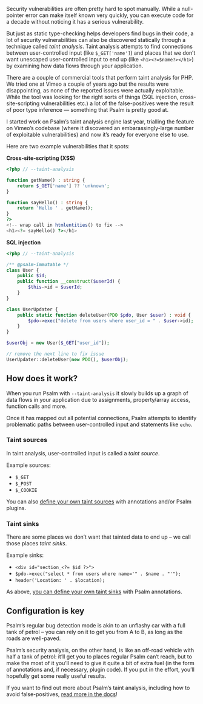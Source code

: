 <!--
  title: Detect PHP security vulnerabilities with Psalm
  date: 2020-06-23 07:20:00
  author: Matt Brown
  author_link: https://twitter.com/mattbrowndev
-->

Security vulnerabilities are often pretty hard to spot manually. While a null-pointer error can make itself known very quickly, you can execute code for a decade without noticing it has a serious vulnerability.

But just as static type-checking helps developers find bugs in their code, a lot of security vulnerabilities can also be discovered statically through a technique called _taint analysis_. Taint analysis attempts to find connections between user-controlled input (like `$_GET['name']`) and places that we don’t want unescaped user-controlled input to end up (like `<h1><?=$name?></h1>`) by examining how data flows through your application.

There are a couple of commercial tools that perform taint analysis for PHP. We tried one at Vimeo a couple of years ago but the results were disappointing, as none of the reported issues were actually exploitable. While the tool was looking for the right sorts of things (SQL injection, cross-site-scripting vulnerabilities etc.) a lot of the false-positives were the result of poor type inference — something that Psalm is pretty good at.

I started work on Psalm’s taint analysis engine last year, trialling the feature on Vimeo’s codebase (where it discovered an embarassingly-large number of exploitable vulnerabilities) and now it’s ready for everyone else to use.

Here are two example vulnerabilities that it spots:

**Cross-site-scripting (XSS)**

```php
<?php // --taint-analysis

function getName() : string {
    return $_GET['name'] ?? 'unknown';
}

function sayHello() : string {
    return 'Hello ' . getName();
}
?>
<!-- wrap call in htmlentities() to fix -->
<h1><?= sayHello() ?></h1>
```

**SQL injection**

```php
<?php // --taint-analysis

/** @psalm-immutable */
class User {
    public $id;
    public function __construct($userId) {
        $this->id = $userId;
    }
}

class UserUpdater {
    public static function deleteUser(PDO $pdo, User $user) : void {
        $pdo->exec("delete from users where user_id = " . $user->id);
    }
}

$userObj = new User($_GET["user_id"]);

// remove the next line to fix issue
UserUpdater::deleteUser(new PDO(), $userObj);
```

## How does it work?

When you run Psalm with `--taint-analysis` it slowly builds up a graph of data flows in your application due to assignments, property/array access, function calls and more.

Once it has mapped out all potential connections, Psalm attempts to identify problematic paths between user-controlled input and statements like `echo`.

### Taint sources

In taint analysis, user-controlled input is called a _taint source_.

Example sources:
 - `$_GET`
 - `$_POST`
 - `$_COOKIE`

You can also [define your own taint sources](https://psalm.dev/docs/security_analysis/custom_taint_sources) with annotations and/or Psalm plugins.

### Taint sinks

There are some places we don’t want that tainted data to end up – we call those places _taint sinks_.

Example sinks:
 - `<div id="section_<?= $id ?>">`
 - `$pdo->exec("select * from users where name='" . $name . "'");`
 - `header('Location: ' . $location);`

As above, [you can define your own taint sinks](https://psalm.dev/docs/security_analysis/custom_taint_sinks) with Psalm annotations.

## Configuration is key

Psalm’s regular bug detection mode is akin to an unflashy car with a full tank of petrol – you can rely on it to get you from A to B, as long as the roads are well-paved.

Psalm’s security analysis, on the other hand, is like an off-road vehicle with half a tank of petrol: it’ll get you to places regular Psalm can‘t reach, but to make the most of it you’ll need to give it quite a bit of extra fuel (in the form of annotations and, if necessary, plugin code). If you put in the effort, you’ll hopefully get some really useful results.

If you want to find out more about Psalm’s taint analysis, including how to avoid false-positives, [read more in the docs](/docs/security_analysis)!
